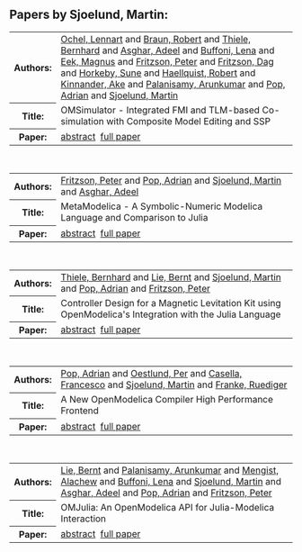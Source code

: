 <h2>Papers by Sjoelund, Martin:</h2>
<!-- Begin papers -->
<table>
<tr><th>Authors:</th><td>
<a href="../authors/author_179.html">Ochel, Lennart</a> and 
<a href="../authors/author_028.html">Braun, Robert</a> and 
<a href="../authors/author_237.html">Thiele, Bernhard</a> and 
<a href="../authors/author_008.html">Asghar, Adeel</a> and 
<a href="../authors/author_034.html">Buffoni, Lena</a> and 
<a href="../authors/author_054.html">Eek, Magnus</a> and 
<a href="../authors/author_069.html">Fritzson, Peter</a> and 
<a href="../authors/author_068.html">Fritzson, Dag</a> and 
<a href="../authors/author_105.html">Horkeby, Sune</a> and 
<a href="../authors/author_088.html">Haellquist, Robert</a> and 
<a href="../authors/author_126.html">Kinnander, Ake</a> and 
<a href="../authors/author_185.html">Palanisamy, Arunkumar</a> and 
<a href="../authors/author_191.html">Pop, Adrian</a> and 
<a href="../authors/author_226.html">Sjoelund, Martin</a>
</td></tr>
<tr><th>Title:  </th><td>OMSimulator - Integrated FMI and TLM-based Co-simulation with Composite Model Editing and SSP</td></tr>
<tr><th>Paper:  </th><td><a href="../abstracts/Modelica2019abstract1C1.pdf">abstract</a>&nbsp;&nbsp;<a href="../papers/Modelica2019paper1C1.pdf">full paper</a></td></tr>
</table>
<br>
<table>
<tr><th>Authors:</th><td>
<a href="../authors/author_069.html">Fritzson, Peter</a> and 
<a href="../authors/author_191.html">Pop, Adrian</a> and 
<a href="../authors/author_226.html">Sjoelund, Martin</a> and 
<a href="../authors/author_008.html">Asghar, Adeel</a>
</td></tr>
<tr><th>Title:  </th><td>MetaModelica - A Symbolic-Numeric Modelica Language and Comparison to Julia</td></tr>
<tr><th>Paper:  </th><td><a href="../abstracts/Modelica2019abstract3B2.pdf">abstract</a>&nbsp;&nbsp;<a href="../papers/Modelica2019paper3B2.pdf">full paper</a></td></tr>
</table>
<br>
<table>
<tr><th>Authors:</th><td>
<a href="../authors/author_237.html">Thiele, Bernhard</a> and 
<a href="../authors/author_151.html">Lie, Bernt</a> and 
<a href="../authors/author_226.html">Sjoelund, Martin</a> and 
<a href="../authors/author_191.html">Pop, Adrian</a> and 
<a href="../authors/author_069.html">Fritzson, Peter</a>
</td></tr>
<tr><th>Title:  </th><td>Controller Design for a Magnetic Levitation Kit using OpenModelica's Integration with the Julia Language</td></tr>
<tr><th>Paper:  </th><td><a href="../abstracts/Modelica2019abstract3B3.pdf">abstract</a>&nbsp;&nbsp;<a href="../papers/Modelica2019paper3B3.pdf">full paper</a></td></tr>
</table>
<br>
<table>
<tr><th>Authors:</th><td>
<a href="../authors/author_191.html">Pop, Adrian</a> and 
<a href="../authors/author_181.html">Oestlund, Per</a> and 
<a href="../authors/author_038.html">Casella, Francesco</a> and 
<a href="../authors/author_226.html">Sjoelund, Martin</a> and 
<a href="../authors/author_066.html">Franke, Ruediger</a>
</td></tr>
<tr><th>Title:  </th><td>A New OpenModelica Compiler High Performance Frontend</td></tr>
<tr><th>Paper:  </th><td><a href="../abstracts/Modelica2019abstract6C1.pdf">abstract</a>&nbsp;&nbsp;<a href="../papers/Modelica2019paper6C1.pdf">full paper</a></td></tr>
</table>
<br>
<table>
<tr><th>Authors:</th><td>
<a href="../authors/author_151.html">Lie, Bernt</a> and 
<a href="../authors/author_185.html">Palanisamy, Arunkumar</a> and 
<a href="../authors/author_162.html">Mengist, Alachew</a> and 
<a href="../authors/author_034.html">Buffoni, Lena</a> and 
<a href="../authors/author_226.html">Sjoelund, Martin</a> and 
<a href="../authors/author_008.html">Asghar, Adeel</a> and 
<a href="../authors/author_191.html">Pop, Adrian</a> and 
<a href="../authors/author_069.html">Fritzson, Peter</a>
</td></tr>
<tr><th>Title:  </th><td>OMJulia: An OpenModelica API for Julia-Modelica Interaction</td></tr>
<tr><th>Paper:  </th><td><a href="../abstracts/Modelica2019abstract6C2.pdf">abstract</a>&nbsp;&nbsp;<a href="../papers/Modelica2019paper6C2.pdf">full paper</a></td></tr>
</table>
<br>
<!-- End papers -->